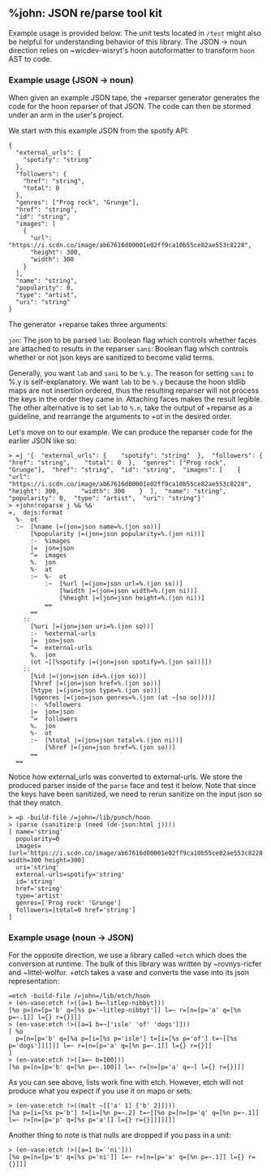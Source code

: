 ## %john: JSON re/parse tool kit
Example usage is provided below. The unit tests located in `/test` might also be helpful for understanding behavior of this library.
The JSON -> noun direction relies on ~wicdev-wisryt's hoon autoformatter to transform `hoon` AST to code.

### Example usage (JSON -> noun)
When given an example JSON tape, the +reparser generator generates the code for the hoon reparser of that JSON. The code
can then be stormed under an arm in the user's project.

We start with this example JSON from the spotify API:

```
{
  "external_urls": {
    "spotify": "string"
  },
  "followers": {
    "href": "string",
    "total": 0
  },
  "genres": ["Prog rock", "Grunge"],
  "href": "string",
  "id": "string",
  "images": [
    {
      "url": "https://i.scdn.co/image/ab67616d00001e02ff9ca10b55ce82ae553c8228",
      "height": 300,
      "width": 300
    }
  ],
  "name": "string",
  "popularity": 0,
  "type": "artist",
  "uri": "string"
}
```

The generator +reparse takes three arguments: 

`jon`: The json to be parsed 
`lab`: Boolean flag which controls whether faces are attached to results in the reparser 
`sani`: Boolean flag which controls whether or not json keys are sanitized to become valid terms. 

Generally, you want `lab` and  `sani` to be `%.y`. The reason for setting `sani` to %.y is self-explanatory. We want `lab` to be `%.y` because the hoon stdlib maps are not insertion ordered, thus the resulting reparser will not process the keys in the order they came in. Attaching faces makes the result legible. The other alternative is to set `lab` to `%.n`, take the output of +reparse as a guideline, and rearrange the arguments to +ot in the desired order.

Let's move on to our example. We can produce the reparser code for the earlier JSON like so:

```dojo
> =j '{  "external_urls": {    "spotify": "string"  },  "followers": {    "href": "string",    "total": 0  },  "genres": ["Prog rock", "Grunge"],  "href": "string",  "id": "string",  "images": [    {      "url": "https://i.scdn.co/image/ab67616d00001e02ff9ca10b55ce82ae553c8228",      "height": 300,      "width": 300    }  ],  "name": "string",  "popularity": 0,  "type": "artist",  "uri": "string"}'
> +john!reparse j %& %&
=,  dejs:format
  %-  ot
  :~  [%name |=(jon=json name=%.(jon so))]
      [%popularity |=(jon=json popularity=%.(jon ni))]
      :-  %images
      |=  jon=json
      ^=  images
      %.  jon
      %-  at
      :~  %-  ot
          :~  [%url |=(jon=json url=%.(jon so))]
              [%width |=(jon=json width=%.(jon ni))]
              [%height |=(jon=json height=%.(jon ni))]
          ==
      ==
    ::
      [%uri |=(jon=json uri=%.(jon so))]
      :-  %external-urls
      |=  jon=json
      ^=  external-urls
      %.  jon
      (ot ~[[%spotify |=(jon=json spotify=%.(jon so))]])
    ::
      [%id |=(jon=json id=%.(jon so))]
      [%href |=(jon=json href=%.(jon so))]
      [%type |=(jon=json type=%.(jon so))]
      [%genres |=(jon=json genres=%.(jon (at ~[so so])))]
      :-  %followers
      |=  jon=json
      ^=  followers
      %.  jon
      %-  ot
      :~  [%total |=(jon=json total=%.(jon ni))]
          [%href |=(jon=json href=%.(jon so))]
      ==
  ==
```

Notice how external_urls was converted to external-urls. We store the produced parser
inside of the `parse` face and test it below. Note that since the keys have been 
sanitized, we need to rerun sanitize on the input json so that they match.

```dojo
> =p -build-file /=john=/lib/punch/hoon
> (parse (sanitize:p (need (de-json:html j))))
[ name='string'
  popularity=0
  images=[url='https://i.scdn.co/image/ab67616d00001e02ff9ca10b55ce82ae553c8228' width=300 height=300]
  uri='string'
  external-urls=spotify='string'
  id='string'
  href='string'
  type='artist'
  genres=['Prog rock' 'Grunge']
  followers=[total=0 href='string']
]
```

### Example usage (noun -> JSON)

For the opposite direction, we use a library called `+etch` which does the conversion at runtime. The bulk of this library was written by ~rovnys-ricfer and ~littel-wolfur. +etch takes a vase and converts the vase into its json representation:

```
=etch -build-file /=john=/lib/etch/hoon
> (en-vase:etch !>([a=1 b=~litlep-nibbyt]))
[%o p=[n=[p='b' q=[%s p='~litlep-nibbyt']] l=~ r=[n=[p='a' q=[%n p=~.1]] l={} r={}]]]
> (en-vase:etch !>([a=1 b=~['isle' 'of' 'dogs']]))
[ %o
  p=[n=[p='b' q=[%a p=[i=[%s p='isle'] t=[i=[%s p='of'] t=~[[%s p='dogs']]]]]] l=~ r=[n=[p='a' q=[%n p=~.1]] l={} r={}]]
]
> (en-vase:etch !>([a=~ b=100]))
[%o p=[n=[p='b' q=[%n p=~.100]] l=~ r=[n=[p='a' q=~] l={} r={}]]]
```

As you can see above, lists work fine with etch. However, etch will not produce what you expect if you use it on maps or sets:
```
> (en-vase:etch !>((malt ~[['a' 1] ['b' 2]])))
[%a p=[i=[%s p='b'] t=[i=[%n p=~.2] t=~[[%o p=[n=[p='q' q=[%n p=~.1]] l=~ r=[n=[p='p' q=[%s p='a']] l={} r={}]]]]]]]
```

Another thing to note is that nulls are dropped if you pass in a unit:
```
> (en-vase:etch !>([a=1 b=`'ni']))
[%o p=[n=[p='b' q=[%s p='ni']] l=~ r=[n=[p='a' q=[%n p=~.1]] l={} r={}]]]
```

